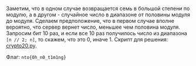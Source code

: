 Заметим, что в одном случае возвращается семь в большой степени по модулю, а в другом - случайное число в диапазоне от половины модуля до модуля. Сделаем предположение, что в первом случае вполне вероятно, что сервер вернет число, меньшее чем половина модуля. Запросим бит 10 раз, и если все 10 раз получилось число из диапазона `[n // 2; n]`, то скажем, что это 0, иначе 1. Скрипт для решения: [crypto20.py](crypto20.py).

Флаг: `nto{0h_n0_t1m1ng}`